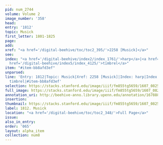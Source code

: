 ```yaml
---
pid: num_2744
volume: Volume 2
image_number: '358'
head:
entry: '1812'
topic: Musick
first_letter: 1801-1825
page:
add:
xref: "<a href='/digital-beehive/toc/toc2_395/'>2258 [Musick]</a>"
see:
index: "<a href='/digital-beehive/index2/index_1761/'>harp</a>|<a href='/digital-beehive/index3/index_2590/'>musick</a>|<a
  href='/digital-beehive/index5/index_4125/'>timbrel</a>"
item: "#item-bb8afd3ef"
unparsed:
line: 'Entry: 1812|Topic: Musick|Xref: 2258 [Musick]|Index: harp|Index: musick|Index:
  timbrel|#item-bb8afd3ef'
selection: https://stacks.stanford.edu/image/iiif/fm855tg5659/1607_0825/927,676,2826,589/full/0/default.jpg
full_image: https://stacks.stanford.edu/image/iiif/fm855tg5659/1607_0825/full/full/0/default.jpg
annotation_uri: http://beehive-anno.library.upenn.edu/annotation/1678886549192
insertion:
thumbnail: https://stacks.stanford.edu/image/iiif/fm855tg5659/1607_0825/927,676,600,180/250,/0/default.jpg
label: 1812. Musick
location: "<a href='/digital-beehive/toc/toc2_348/'>Full Page</a>"
issue:
also_in_entry:
order: '065'
layout: alpha_item
collection: num8
---
```


